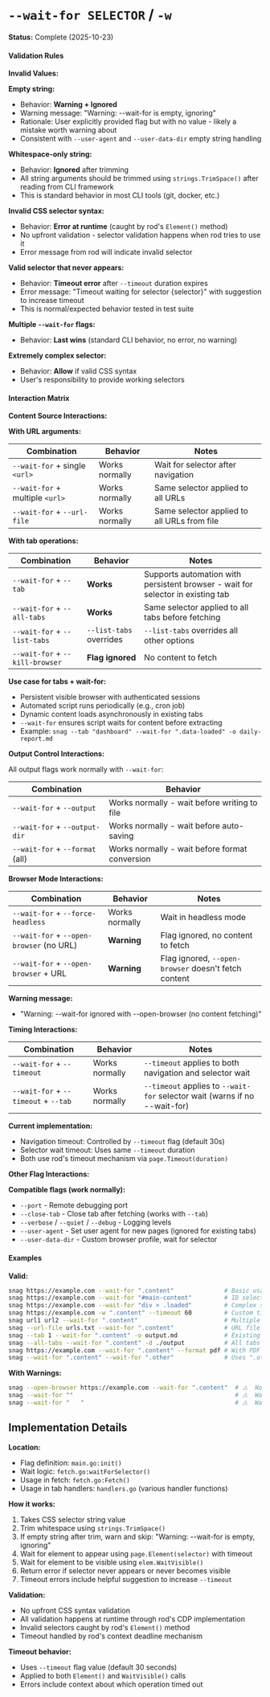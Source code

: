 # `--wait-for SELECTOR` / `-w`

**Status:** Complete (2025-10-23)

#### Validation Rules

**Invalid Values:**

**Empty string:**

- Behavior: **Warning + Ignored**
- Warning message: "Warning: --wait-for is empty, ignoring"
- Rationale: User explicitly provided flag but with no value - likely a mistake worth warning about
- Consistent with `--user-agent` and `--user-data-dir` empty string handling

**Whitespace-only string:**

- Behavior: **Ignored** after trimming
- All string arguments should be trimmed using `strings.TrimSpace()` after reading from CLI framework
- This is standard behavior in most CLI tools (git, docker, etc.)

**Invalid CSS selector syntax:**

- Behavior: **Error at runtime** (caught by rod's `Element()` method)
- No upfront validation - selector validation happens when rod tries to use it
- Error message from rod will indicate invalid selector

**Valid selector that never appears:**

- Behavior: **Timeout error** after `--timeout` duration expires
- Error message: "Timeout waiting for selector {selector}" with suggestion to increase timeout
- This is normal/expected behavior tested in test suite

**Multiple `--wait-for` flags:**

- Behavior: **Last wins** (standard CLI behavior, no error, no warning)

**Extremely complex selector:**

- Behavior: **Allow** if valid CSS syntax
- User's responsibility to provide working selectors

#### Interaction Matrix

**Content Source Interactions:**

**With URL arguments:**

| Combination                     | Behavior       | Notes                                       |
| ------------------------------- | -------------- | ------------------------------------------- |
| `--wait-for` + single `<url>`   | Works normally | Wait for selector after navigation          |
| `--wait-for` + multiple `<url>` | Works normally | Same selector applied to all URLs           |
| `--wait-for` + `--url-file`     | Works normally | Same selector applied to all URLs from file |

**With tab operations:**

| Combination                   | Behavior                | Notes                                                                           |
| ----------------------------- | ----------------------- | ------------------------------------------------------------------------------- |
| `--wait-for` + `--tab`        | **Works**               | Supports automation with persistent browser - wait for selector in existing tab |
| `--wait-for` + `--all-tabs`   | **Works**               | Same selector applied to all tabs before fetching                               |
| `--wait-for` + `--list-tabs`  | `--list-tabs` overrides | `--list-tabs` overrides all other options                                       |
| `--wait-for` + `--kill-browser` | **Flag ignored**        | No content to fetch                                                             |

**Use case for tabs + wait-for:**

- Persistent visible browser with authenticated sessions
- Automated script runs periodically (e.g., cron job)
- Dynamic content loads asynchronously in existing tabs
- `--wait-for` ensures script waits for content before extracting
- Example: `snag --tab "dashboard" --wait-for ".data-loaded" -o daily-report.md`

**Output Control Interactions:**

All output flags work normally with `--wait-for`:

| Combination                     | Behavior                                       |
| ------------------------------- | ---------------------------------------------- |
| `--wait-for` + `--output`       | Works normally - wait before writing to file   |
| `--wait-for` + `--output-dir`   | Works normally - wait before auto-saving       |
| `--wait-for` + `--format` (all) | Works normally - wait before format conversion |

**Browser Mode Interactions:**

| Combination                              | Behavior       | Notes                                                |
| ---------------------------------------- | -------------- | ---------------------------------------------------- |
| `--wait-for` + `--force-headless`        | Works normally | Wait in headless mode                                |
| `--wait-for` + `--open-browser` (no URL) | **Warning**    | Flag ignored, no content to fetch                    |
| `--wait-for` + `--open-browser` + URL    | **Warning**    | Flag ignored, `--open-browser` doesn't fetch content |

**Warning message:**

- "Warning: --wait-for ignored with --open-browser (no content fetching)"

**Timing Interactions:**

| Combination                          | Behavior       | Notes                                                                      |
| ------------------------------------ | -------------- | -------------------------------------------------------------------------- |
| `--wait-for` + `--timeout`           | Works normally | `--timeout` applies to both navigation and selector wait                   |
| `--wait-for` + `--timeout` + `--tab` | Works normally | `--timeout` applies to `--wait-for` selector wait (warns if no --wait-for) |

**Current implementation:**

- Navigation timeout: Controlled by `--timeout` flag (default 30s)
- Selector wait timeout: Uses same `--timeout` duration
- Both use rod's timeout mechanism via `page.Timeout(duration)`

**Other Flag Interactions:**

**Compatible flags (work normally):**

- `--port` - Remote debugging port
- `--close-tab` - Close tab after fetching (works with `--tab`)
- `--verbose` / `--quiet` / `--debug` - Logging levels
- `--user-agent` - Set user agent for new pages (ignored for existing tabs)
- `--user-data-dir` - Custom browser profile, wait for selector

#### Examples

**Valid:**

```bash
snag https://example.com --wait-for ".content"              # Basic usage
snag https://example.com --wait-for "#main-content"         # ID selector
snag https://example.com --wait-for "div > .loaded"         # Complex selector
snag https://example.com -w ".content" --timeout 60         # Custom timeout
snag url1 url2 --wait-for ".content"                        # Multiple URLs
snag --url-file urls.txt --wait-for ".content"              # URL file
snag --tab 1 --wait-for ".content" -o output.md             # Existing tab (automation)
snag --all-tabs --wait-for ".content" -d ./output           # All tabs
snag https://example.com --wait-for ".content" --format pdf # With PDF output
snag --wait-for ".content" --wait-for ".other"              # Uses ".other" (last wins)
```

**With Warnings:**

```bash
snag --open-browser https://example.com --wait-for ".content"  # ⚠️  No effect (no fetch)
snag --wait-for ""                                             # ⚠️  Warning: empty
snag --wait-for "   "                                          # ⚠️  Warning: empty (after trim)
```

## Implementation Details

**Location:**

- Flag definition: `main.go:init()`
- Wait logic: `fetch.go:waitForSelector()`
- Usage in fetch: `fetch.go:Fetch()`
- Usage in tab handlers: `handlers.go` (various handler functions)

**How it works:**

1. Takes CSS selector string value
2. Trim whitespace using `strings.TrimSpace()`
3. If empty string after trim, warn and skip: "Warning: --wait-for is empty, ignoring"
4. Wait for element to appear using `page.Element(selector)` with timeout
5. Wait for element to be visible using `elem.WaitVisible()`
6. Return error if selector never appears or never becomes visible
7. Timeout errors include helpful suggestion to increase `--timeout`

**Validation:**

- No upfront CSS syntax validation
- All validation happens at runtime through rod's CDP implementation
- Invalid selectors caught by rod's `Element()` method
- Timeout handled by rod's context deadline mechanism

**Timeout behavior:**

- Uses `--timeout` flag value (default 30 seconds)
- Applied to both `Element()` and `WaitVisible()` calls
- Errors include context about which operation timed out
